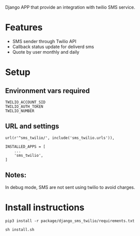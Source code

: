 Django APP that provide an integration with twilio SMS service.

# Features

* SMS sender through Twilio API
* Callback status update for deliverd sms
* Quote by user monthly and daily


# Setup

## Environment vars required

    TWILIO_ACCOUNT_SID
    TWILIO_AUTH_TOKEN
    TWILIO_NUMBER


## URL and settings

    url(r'^sms_twilio/', include('sms_twilio.urls')),

    INSTALLED_APPS = [
        ...
        'sms_twilio',
    ]

## Notes:

In debug mode, SMS are not sent using twilio to avoid charges.



# Install instructions

`pip3 install -r package/django_sms_twilio/requirements.txt`

`sh install.sh`